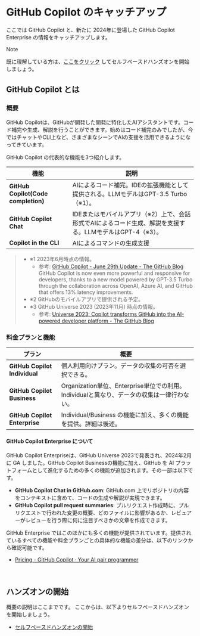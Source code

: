# GitHub Copilot のキャッチアップ

ここでは GitHub Copilot と、新たに 2024年に登場した GitHub Copilot Enterprise の情報をキャッチアップします。  

> [!NOTE]
> 既に理解している方は、[ここをクリック](./README.md) してセルフペースドハンズオンを開始しましょう。

## GitHub Copilot とは

### 概要

GitHub Copilotは、GitHubが開発した開発に特化したAIアシスタントです。コード補完や生成、解説を行うことができます。始めはコード補完のみでしたが、今ではチャットやCLI上など、さまざまなシーンでAIの支援を活用できるようになってきています。

GitHub Copilot の代表的な機能を3つ紹介します。

機能 | 説明
---- | ----
**GitHub Copilot(Code completion)** | AIによるコード補完。IDEの拡張機能として提供される。LLMモデルはGPT-3.5 Turbo（※1）。
**GitHub Copilot Chat** | IDEまたはモバイルアプリ（※2）上で、会話形式でAIによるコード生成、解説を支援する。LLMモデルはGPT-4（※3）。
**Copilot in the CLI** | AIによるコマンドの生成支援

> - ※1 2023年6月時点の情報。
>   - 参考: [GitHub Copilot - June 29th Update - The GitHub Blog](https://github.blog/changelog/2023-06-29-copilot-june-2023-update/#code-completion-improvements)  
>   GitHub Copilot is now even more powerful and responsive for developers, thanks to a new model powered by GPT-3.5 Turbo through the collaboration across OpenAI, Azure AI, and GitHub that offers 13% latency improvements.
> - ※2 GitHubのモバイルアプリで提供される予定。
> - ※3 GitHub Universe 2023 (2023年11月) 時点の情報。
>   - 参考: [Universe 2023: Copilot transforms GitHub into the AI-powered developer platform - The GitHub Blog](https://github.blog/2023-11-08-universe-2023-copilot-transforms-github-into-the-ai-powered-developer-platform/)

### 料金プランと機能

プラン | 概要
----|----
**GitHub Copilot Individual** | 個人利用向けプラン。データの収集の可否を選択できる。
**GitHub Copilot Business** | Organization単位、Enterprise単位での利用。Individualと異なり、データの収集は一律行わない。
**GitHub Copilot Enterprise** | Individual/Business の機能に加え、多くの機能を提供。詳細は後述。

#### GitHub Copilot Enterprise について

GitHub Copilot Enterpriseは、GitHub Universe 2023で発表され、2024年2月に GA しました。GitHub Copilot Businessの機能に加え、GitHub を AI プラットフォームとして進化するための多くの機能が追加されます。その一部は以下です。

- **GitHub Copilot Chat in GitHub.com**: GitHub.com 上でリポジトリの内容をコンテキストに含めて、コードの生成や解説が実現できます。
- **GitHub Copilot pull request summaries**: プルリクエスト作成時に、プルリクエストで行われた変更の概要、どのファイルに影響があるか、レビュアーがレビューを行う際に何に注目すべきかの文章を作成できます。

GitHub Enterprise ではこのほかにも多くの機能が提供されています。提供されているすべての機能や料金プランごとの具体的な機能の差分は、以下のリンクから確認可能です。

- [Pricing - GitHub Copilot · Your AI pair programmer](https://github.com/features/copilot#pricing)

<br>

## ハンズオンの開始

概要の説明はここまでです。
ここからは、以下よりセルフペースドハンズオンを開始しましょう。

- [セルフペースドハンズオンの開始](./README.md)
